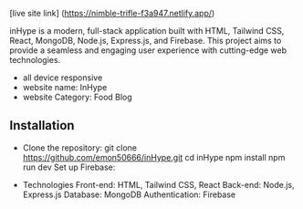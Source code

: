 [live site link] (https://nimble-trifle-f3a947.netlify.app/)

inHype is a modern, full-stack application built with HTML, Tailwind CSS, React, MongoDB, Node.js, Express.js, and Firebase. This project aims to provide a seamless and engaging user experience with cutting-edge web technologies.

- all device responsive
- website name: InHype
- website Category: Food Blog

## Installation

- Clone the repository:
   git clone https://github.com/emon50666/inHype.git
   cd inHype
   npm install
   npm run dev
   Set up Firebase:

- Technologies
Front-end: HTML, Tailwind CSS, React
Back-end: Node.js, Express.js
Database: MongoDB
Authentication: Firebase
